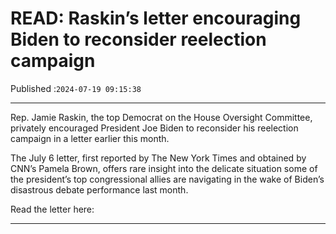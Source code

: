 # READ: Raskin’s letter encouraging Biden to reconsider reelection campaign

Published :`2024-07-19 09:15:38`

---

Rep. Jamie Raskin, the top Democrat on the House Oversight Committee, privately encouraged President Joe Biden to reconsider his reelection campaign in a letter earlier this month.

The July 6 letter, first reported by The New York Times and obtained by CNN’s Pamela Brown, offers rare insight into the delicate situation some of the president’s top congressional allies are navigating in the wake of Biden’s disastrous debate performance last month.

Read the letter here:

---

